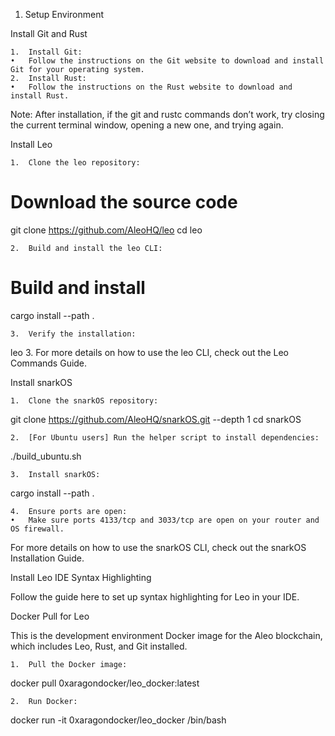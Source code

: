 1. Setup Environment

Install Git and Rust

	1.	Install Git:
	•	Follow the instructions on the Git website to download and install Git for your operating system.
	2.	Install Rust:
	•	Follow the instructions on the Rust website to download and install Rust.

Note: After installation, if the git and rustc commands don’t work, try closing the current terminal window, opening a new one, and trying again.

Install Leo

	1.	Clone the leo repository:
 # Download the source code
git clone https://github.com/AleoHQ/leo
cd leo

	2.	Build and install the leo CLI:
 # Build and install
cargo install --path .

	3.	Verify the installation:
 leo
 	3.	For more details on how to use the leo CLI, check out the Leo Commands Guide.

Install snarkOS

	1.	Clone the snarkOS repository:
 git clone https://github.com/AleoHQ/snarkOS.git --depth 1
cd snarkOS

	2.	[For Ubuntu users] Run the helper script to install dependencies:
 ./build_ubuntu.sh

 	3.	Install snarkOS:
  cargo install --path .

  	4.	Ensure ports are open:
	•	Make sure ports 4133/tcp and 3033/tcp are open on your router and OS firewall.
For more details on how to use the snarkOS CLI, check out the snarkOS Installation Guide.

Install Leo IDE Syntax Highlighting

Follow the guide here to set up syntax highlighting for Leo in your IDE.

Docker Pull for Leo

This is the development environment Docker image for the Aleo blockchain, which includes Leo, Rust, and Git installed.

	1.	Pull the Docker image:
 docker pull 0xaragondocker/leo_docker:latest

 	2.	Run Docker:
  docker run -it 0xaragondocker/leo_docker /bin/bash
